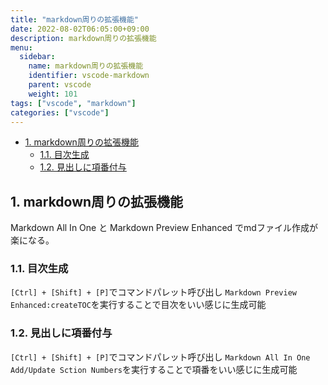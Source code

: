 ```yaml
---
title: "markdown周りの拡張機能"
date: 2022-08-02T06:05:00+09:00
description: markdown周りの拡張機能
menu:
  sidebar:
    name: markdown周りの拡張機能
    identifier: vscode-markdown
    parent: vscode
    weight: 101
tags: ["vscode", "markdown"]
categories: ["vscode"]
---
```



<!-- @import "[TOC]" {cmd="toc" depthFrom=1 depthTo=6 orderedList=false} -->

<!-- code_chunk_output -->

- [1. markdown周りの拡張機能](#1-markdown周りの拡張機能)
  - [1.1. 目次生成](#11-目次生成)
  - [1.2. 見出しに項番付与](#12-見出しに項番付与)

<!-- /code_chunk_output -->

## 1. markdown周りの拡張機能

Markdown All In One と Markdown Preview Enhanced でmdファイル作成が楽になる。

### 1.1. 目次生成

`[Ctrl] + [Shift] + [P]`でコマンドパレット呼び出し
`Markdown Preview Enhanced:createTOC`を実行することで目次をいい感じに生成可能

### 1.2. 見出しに項番付与

`[Ctrl] + [Shift] + [P]`でコマンドパレット呼び出し
`Markdown All In One Add/Update Sction Numbers`を実行することで項番をいい感じに生成可能